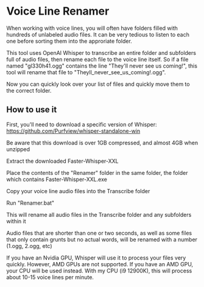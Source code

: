 # Voice Line Renamer

When working with voice lines, you will often have folders filled with hundreds of unlabeled audio files. It can be very tedious to listen to each one before sorting them into the approriate folder.

This tool uses OpenAI Whisper to transcribe an entire folder and subfolders full of audio files, then rename each file to the voice line itself. So if a file named "gl330h41.ogg" contains the line "They'll never see us coming!", this tool will rename that file to "Theyll_never_see_us_coming!.ogg".

Now you can quickly look over your list of files and quickly move them to the correct folder.

How to use it
-

First, you'll need to download a specific version of Whisper: https://github.com/Purfview/whisper-standalone-win

Be aware that this download is over 1GB compressed, and almost 4GB when unzipped

Extract the downloaded Faster-Whisper-XXL

Place the contents of the "Renamer" folder in the same folder, the folder which contains Faster-Whisper-XXL.exe

Copy your voice line audio files into the Transcribe folder

Run "Renamer.bat"

This will rename all audio files in the Transcribe folder and any subfolders within it

Audio files that are shorter than one or two seconds, as well as some files that only contain grunts but no actual words, will be renamed with a number (1.ogg, 2.ogg, etc)

If you have an Nvidia GPU, Whisper will use it to process your files very quickly. However, AMD GPUs are not supported. If you have an AMD GPU, your CPU will be used instead. With my CPU (i9 12900K), this will process about 10-15 voice lines per minute.
